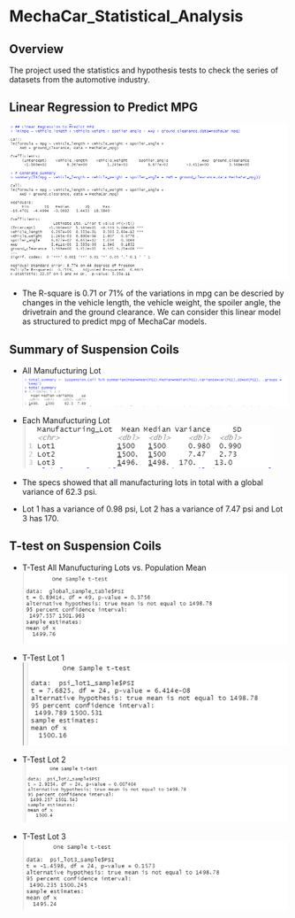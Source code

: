 # MechaCar_Statistical_Analysis

## Overview
The project used the statistics and hypothesis tests to check the series of datasets from the automotive industry. 

## Linear Regression to Predict MPG 
![Linear Regression](https://github.com/kimango/MechaCar_Statistical_Analysis/blob/main/Module%2015th%20Images/Linear%20Regression.PNG)
 * The R-square is 0.71 or 71% of the variations in mpg can be descried by changes in the vehicle length, the vehicle weight, the spoiler angle, the drivetrain and the ground clearance. We can consider this linear model as structured to predict mpg of MechaCar models.
 
## Summary of Suspension Coils
  * All Manufucturing Lot
![All Manufucturing](https://github.com/kimango/MechaCar_Statistical_Analysis/blob/main/Module%2015th%20Images/Suspension%20Coil%20Mean.PNG)

   * Each Manufucturing Lot
![Each Manufucturing](https://github.com/kimango/MechaCar_Statistical_Analysis/blob/main/Module%2015th%20Images/Manufacturing%20lot.PNG)
   
   * The specs showed that all manufacturing lots in total with a global variance of 62.3 psi.
   * Lot 1 has a variance of 0.98 psi, Lot 2 has a variance of 7.47 psi and Lot 3 has 170.

## T-test on Suspension Coils
   * T-Test All Manufucturing Lots vs. Population Mean
   ![T-Test All Manufucturing Lots vs. Population Mean](https://github.com/kimango/MechaCar_Statistical_Analysis/blob/main/Module%2015th%20Images/T-test%20all.PNG)
   
   *  T-Test Lot 1
   ![T-Test 1](https://github.com/kimango/MechaCar_Statistical_Analysis/blob/main/Module%2015th%20Images/T-test%20Lot%201.PNG)
      
   * T-Test Lot 2
   ![T-Test 2](https://github.com/kimango/MechaCar_Statistical_Analysis/blob/main/Module%2015th%20Images/T-test%20Lot%202.PNG)
   
   *  T-Test Lot 3
   ![T-Test 3](https://github.com/kimango/MechaCar_Statistical_Analysis/blob/main/Module%2015th%20Images/T-test%20Lot%203.PNG)

